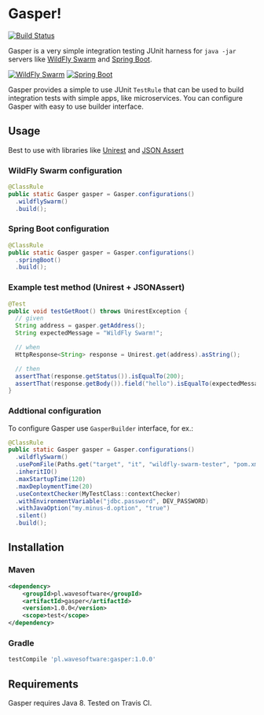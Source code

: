 # Gasper!

[![Build Status](https://travis-ci.org/wavesoftware/java-gasper.svg?branch=master)](https://travis-ci.org/wavesoftware/java-gasper)

Gasper is a very simple integration testing JUnit harness for `java -jar` servers like [WildFly Swarm](http://wildfly-swarm.io/) and [Spring Boot](http://projects.spring.io/spring-boot/).

[![WildFly Swarm](https://avatars3.githubusercontent.com/u/11523816?v=3&s=100)](http://wildfly-swarm.io/) [![Spring Boot](https://avatars2.githubusercontent.com/u/317776?v=3&s=100)](http://projects.spring.io/spring-boot/)

Gasper provides a simple to use JUnit `TestRule` that can be used to build integration tests with simple apps, like microservices. You can configure Gasper with easy to use builder interface.

## Usage

Best to use with libraries like [Unirest](http://unirest.io/java.html) and [JSON Assert](https://github.com/marcingrzejszczak/jsonassert)

### WildFly Swarm configuration

```java
@ClassRule
public static Gasper gasper = Gasper.configurations()
  .wildflySwarm()
  .build();
```

### Spring Boot configuration

```java
@ClassRule
public static Gasper gasper = Gasper.configurations()
  .springBoot()
  .build();
```

### Example test method (Unirest + JSONAssert)

```java
@Test
public void testGetRoot() throws UnirestException {
  // given
  String address = gasper.getAddress();
  String expectedMessage = "WildFly Swarm!";

  // when
  HttpResponse<String> response = Unirest.get(address).asString();

  // then
  assertThat(response.getStatus()).isEqualTo(200);
  assertThat(response.getBody()).field("hello").isEqualTo(expectedMessage);
}
```

### Addtional configuration

To configure Gasper use `GasperBuilder` interface, for ex.:

```java
@ClassRule
public static Gasper gasper = Gasper.configurations()
  .wildflySwarm()
  .usePomFile(Paths.get("target", "it", "wildfly-swarm-tester", "pom.xml"))
  .inheritIO()
  .maxStartupTime(120)
  .maxDeploymentTime(20)
  .useContextChecker(MyTestClass::contextChecker)
  .withEnvironmentVariable("jdbc.password", DEV_PASSWORD)
  .withJavaOption("my.minus-d.option", "true")
  .silent()
  .build();
```

## Installation

### Maven

```xml
<dependency>
    <groupId>pl.wavesoftware</groupId>
    <artifactId>gasper</artifactId>
    <version>1.0.0</version>
    <scope>test</scope>
</dependency>
```

### Gradle

```groovy
testCompile 'pl.wavesoftware:gasper:1.0.0'
```

## Requirements

Gasper requires Java 8. Tested on Travis CI.

